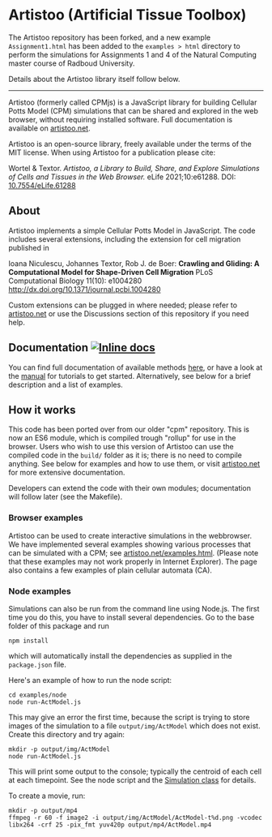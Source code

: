 # Artistoo (Artificial Tissue Toolbox)
The Artistoo repository has been forked, and a new example `Assignment1.html` has been added to the `examples > html` directory to perform the simulations for Assignments 1 and 4 of the Natural Computing master course of Radboud University.

Details about the Artistoo library itself follow below.

---

Artistoo (formerly called CPMjs) is a JavaScript library for building Cellular Potts Model (CPM) simulations that can be shared and explored in the web browser, without requiring installed software. Full documentation is available on [artistoo.net](https://artistoo.net).

Artistoo is an open-source library, freely available under the terms of the MIT license. When using Artistoo for a publication please cite:

Wortel & Textor. *Artistoo, a Library to Build, Share, and Explore Simulations of Cells and Tissues in the Web Browser.* eLife 2021;10:e61288. DOI: [10.7554/eLife.61288](https://doi.org/10.7554/eLife.61288)


## About

Artistoo implements a simple Cellular Potts Model in JavaScript. The code includes several extensions, including the extension for cell migration published in 

Ioana Niculescu, Johannes Textor, Rob J. de Boer:
__Crawling and Gliding: A Computational Model for Shape-Driven Cell Migration__
PLoS Computational Biology 11(10): e1004280
http://dx.doi.org/10.1371/journal.pcbi.1004280

Custom extensions can be plugged in where needed; please refer to [artistoo.net](https://artistoo.net) or use the Discussions section of this repository if you need help.


## Documentation [![Inline docs](https://inch-ci.org/github/ingewortel/artistoo.svg?branch=master)](https://inch-ci.org/github/ingewortel/artistoo)

You can find full documentation of available methods 
[here](https://artistoo.net/identifiers.html), or have a look at
the [manual](https://artistoo.net/manual/index.html) for tutorials 
to get started. Alternatively, see below for a brief description and a list of examples.

## How it works

This code has been ported over from our older "cpm" repository. This is now an ES6 module, 
which is compiled trough "rollup" for use in the browser. Users who wish to use this version
of Artistoo can use the compiled code in the `build/` folder as it is; there is no
need to compile anything. See below for examples and how to use them, or visit 
[artistoo.net](https://artistoo.net) for more extensive documentation.

Developers can extend the code with their own modules; documentation will follow later
(see the Makefile).

### Browser examples

Artistoo can be used to create interactive simulations in the webbrowser. We have implemented
several examples showing various processes that can be simulated with a CPM; see 
[artistoo.net/examples.html](https://artistoo.net/examples.html). 
(Please note that these examples may not work properly in Internet Explorer). 
The page also contains a few examples of plain cellular automata (CA).

### Node examples

Simulations can also be run from the command line using Node.js. The first time you do this,
you have to install several dependencies. Go to the base folder of this package and run

```
npm install
```

which will automatically install the dependencies as supplied in the `package.json` file.

Here's an example of how to run the node script:

```
cd examples/node
node run-ActModel.js
```

This may give an error the first time, because the script is trying to store images of
the simulation to a file `output/img/ActModel` which does not exist. Create this directory
and try again:

``` 
mkdir -p output/img/ActModel
node run-ActModel.js
```

This will print some output to the console; typically the centroid of each 
cell at each timepoint. See the node script and the 
[Simulation class](https://artistoo.net/class/src/simulation/Simulation.js~Simulation.html)
for details.


To create a movie, run:
```
mkdir -p output/mp4
ffmpeg -r 60 -f image2 -i output/img/ActModel/ActModel-t%d.png -vcodec libx264 -crf 25 -pix_fmt yuv420p output/mp4/ActModel.mp4
```
